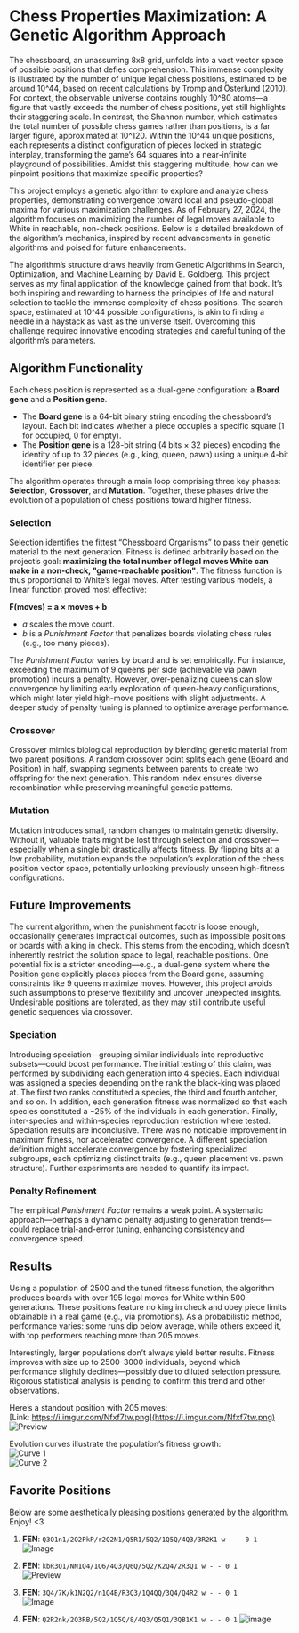 # Chess Properties Maximization: A Genetic Algorithm Approach

The chessboard, an unassuming 8x8 grid, unfolds into a vast vector space of possible positions that defies comprehension. This immense complexity is illustrated by the number of unique legal chess positions, estimated to be around 10^44, based on recent calculations by Tromp and Österlund (2010). For context, the observable universe contains roughly 10^80 atoms—a figure that vastly exceeds the number of chess positions, yet still highlights their staggering scale. In contrast, the Shannon number, which estimates the total number of possible chess games rather than positions, is a far larger figure, approximated at 10^120. Within the 10^44 unique positions, each represents a distinct configuration of pieces locked in strategic interplay, transforming the game’s 64 squares into a near-infinite playground of possibilities. Amidst this staggering multitude, how can we pinpoint positions that maximize specific properties?

This project employs a genetic algorithm to explore and analyze chess properties, demonstrating convergence toward local and pseudo-global maxima for various maximization challenges. As of February 27, 2024, the algorithm focuses on maximizing the number of legal moves available to White in reachable, non-check positions. Below is a detailed breakdown of the algorithm’s mechanics, inspired by recent advancements in genetic algorithms and poised for future enhancements.

The algorithm’s structure draws heavily from Genetic Algorithms in Search, Optimization, and Machine Learning by David E. Goldberg. This project serves as my final application of the knowledge gained from that book. It’s both inspiring and rewarding to harness the principles of life and natural selection to tackle the immense complexity of chess positions. The search space, estimated at 10^44 possible configurations, is akin to finding a needle in a haystack as vast as the universe itself. Overcoming this challenge required innovative encoding strategies and careful tuning of the algorithm’s parameters.

## Algorithm Functionality

Each chess position is represented as a dual-gene configuration: a **Board gene** and a **Position gene**.  
- The **Board gene** is a 64-bit binary string encoding the chessboard’s layout. Each bit indicates whether a piece occupies a specific square (1 for occupied, 0 for empty).  
- The **Position gene** is a 128-bit string (4 bits × 32 pieces) encoding the identity of up to 32 pieces (e.g., king, queen, pawn) using a unique 4-bit identifier per piece.  

The algorithm operates through a main loop comprising three key phases: **Selection**, **Crossover**, and **Mutation**. Together, these phases drive the evolution of a population of chess positions toward higher fitness.

### Selection
Selection identifies the fittest “Chessboard Organisms” to pass their genetic material to the next generation. Fitness is defined arbitrarily based on the project’s goal: **maximizing the total number of legal moves White can make in a non-check, "game-reachable position"**. The fitness function is thus proportional to White’s legal moves. After testing various models, a linear function proved most effective:  

**F(moves) = a × moves + b**  
- *a* scales the move count.  
- *b* is a *Punishment Factor* that penalizes boards violating chess rules (e.g., too many pieces).  

The *Punishment Factor* varies by board and is set empirically. For instance, exceeding the maximum of 9 queens per side (achievable via pawn promotion) incurs a penalty. However, over-penalizing queens can slow convergence by limiting early exploration of queen-heavy configurations, which might later yield high-move positions with slight adjustments. A deeper study of penalty tuning is planned to optimize average performance.

### Crossover
Crossover mimics biological reproduction by blending genetic material from two parent positions. A random crossover point splits each gene (Board and Position) in half, swapping segments between parents to create two offspring for the next generation. This random index ensures diverse recombination while preserving meaningful genetic patterns.

### Mutation
Mutation introduces small, random changes to maintain genetic diversity. Without it, valuable traits might be lost through selection and crossover—especially when a single bit drastically affects fitness. By flipping bits at a low probability, mutation expands the population’s exploration of the chess position vector space, potentially unlocking previously unseen high-fitness configurations.

## Future Improvements

The current algorithm, when the punishment facotr is loose enough, occasionally generates impractical outcomes, such as impossible positions or boards with a king in check. This stems from the encoding, which doesn’t inherently restrict the solution space to legal, reachable positions. One potential fix is a stricter encoding—e.g., a dual-gene system where the Position gene explicitly places pieces from the Board gene, assuming constraints like 9 queens maximize moves. However, this project avoids such assumptions to preserve flexibility and uncover unexpected insights. Undesirable positions are tolerated, as they may still contribute useful genetic sequences via crossover.

### Speciation
Introducing speciation—grouping similar individuals into reproductive subsets—could boost performance. The initial testing of this claim, was performed by subdividing each generation into 4 species. Each individual was assigned a species depending on the rank the black-king was placed at. The first two ranks constituted a species, the third and fourth antoher, and so on. In addition, each generation fitness was normalized so that each species constituted a ~25% of the individuals in each generation. Finally, inter-species and within-species reproduction restriction where tested. 
Speciation results are inconclusive. There was no noticable improvement in maximum fitness, nor accelerated convergence.
A different speciation definition might accelerate convergence by fostering specialized subgroups, each optimizing distinct traits (e.g., queen placement vs. pawn structure). 
Further experiments are needed to quantify its impact.

### Penalty Refinement
The empirical *Punishment Factor* remains a weak point. A systematic approach—perhaps a dynamic penalty adjusting to generation trends—could replace trial-and-error tuning, enhancing consistency and convergence speed.

## Results

Using a population of 2500 and the tuned fitness function, the algorithm produces boards with over 195 legal moves for White within 500 generations. These positions feature no king in check and obey piece limits obtainable in a real game (e.g., via promotions). As a probabilistic method, performance varies: some runs dip below average, while others exceed it, with top performers reaching more than 205 moves.

Interestingly, larger populations don’t always yield better results. Fitness improves with size up to 2500–3000 individuals, beyond which performance slightly declines—possibly due to diluted selection pressure. Rigorous statistical analysis is pending to confirm this trend and other observations.

Here’s a standout position with 205 moves:  
[Link: https://i.imgur.com/Nfxf7tw.png](https://i.imgur.com/Nfxf7tw.png)  
![Preview](https://i.imgur.com/BrnnUnQ.jpg)

Evolution curves illustrate the population’s fitness growth:  
![Curve 1](https://github.com/user-attachments/assets/be07cd65-5b0c-4955-b824-203e5b15101f)  
![Curve 2](https://github.com/user-attachments/assets/d8390da8-aec9-49e0-a70f-1bcf82890f77)

## Favorite Positions

Below are some aesthetically pleasing positions generated by the algorithm. Enjoy! <3

1. **FEN**: `Q3Q1n1/2Q2PkP/r2Q2N1/Q5R1/5Q2/1Q5Q/4Q3/3R2K1 w - - 0 1`  
   ![Image](https://github.com/user-attachments/assets/7aca69e8-1335-4d3d-aa72-73acec7f90a7)

2. **FEN**: `kbR3Q1/NN1Q4/1Q6/4Q3/Q6Q/5Q2/K2Q4/2R3Q1 w - - 0 1`  
   ![Preview](https://i.imgur.com/Nfxf7tw.png)

3. **FEN**: `3Q4/7K/k1N2Q2/n1Q4B/R3Q3/1Q4QQ/3Q4/Q4R2 w - - 0 1`  
   ![Image](https://github.com/user-attachments/assets/5385824a-d1d0-43b3-a159-c711c6f0bd66)

4. **FEN**: `Q2R2nk/2Q3RB/5Q2/1Q5Q/8/4Q3/Q5Q1/3QB1K1 w - - 0 1`
   ![image](https://github.com/user-attachments/assets/50fa2716-e613-4c18-9013-c658590ba75e)

